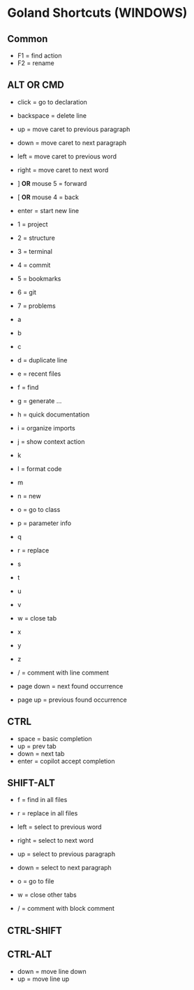 # Goland Shortcuts (WINDOWS)

## Common

- F1 = find action
- F2 = rename

## ALT **OR** CMD

- click = go to declaration
- backspace = delete line
- up = move caret to previous paragraph
- down = move caret to next paragraph
- left = move caret to previous word
- right = move caret to next word
- ] **OR** mouse 5 = forward
- [ **OR** mouse 4 = back
- enter = start new line

- 1 = project
- 2 = structure
- 3 = terminal
- 4 = commit
- 5 = bookmarks
- 6 = git
- 7 = problems

- a
- b
- c
- d = duplicate line
- e = recent files
- f = find
- g = generate ...
- h = quick documentation
- i = organize imports
- j = show context action
- k
- l = format code
- m
- n = new
- o = go to class
- p = parameter info
- q
- r = replace
- s
- t
- u
- v
- w = close tab
- x
- y
- z

- / = comment with line comment
- page down = next found occurrence
- page up = previous found occurrence

## CTRL

- space = basic completion
- up = prev tab
- down = next tab
- enter = copilot accept completion

## SHIFT-ALT

- f = find in all files
- r = replace in all files

- left = select to previous word
- right = select to next word
- up = select to previous paragraph
- down = select to next paragraph

- o = go to file
- w = close other tabs

- / = comment with block comment

## CTRL-SHIFT

## CTRL-ALT

- down = move line down
- up = move line up



